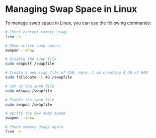 # Managing Swap Space in Linux

To manage swap space in Linux, you can use the following commands:

```bash
# Check current memory usage
free -h

# Show active swap spaces
swapon --show

# Disable the swap file
sudo swapoff /swapfile

# Create a new swap file of 4GB. Here, I am creating 4 GB of RAM
sudo fallocate -l 4G /swapfile

# Set up the swap file
sudo mkswap /swapfile

# Enable the swap file
sudo swapon /swapfile

# Verify the new swap space
swapon --show

# Check memory usage again
free -h
```
